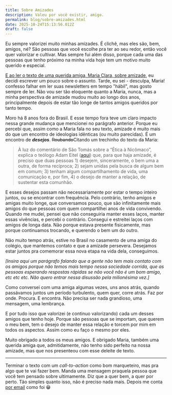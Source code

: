 ```yaml
---
title: Sobre Amizades
description: Valeu por você existir, amigo.
permalink: blog/sobre-amizades.html
date: 2025-10-24T15:13:56.012Z
draft: false
---
```


Eu sempre valorizei muito minhas amizades. É clichê, mas eles são, bem, amigos, né? São pessoas que você escolhe pra ter ao seu redor, então você quer valorizar e cultivar. Mas sempre fui além disso, porque cada uma das pessoas que tenho próximo na minha vida hoje tem um motivo muito querido e especial.

[E ao ler o texto de uma querida amiga, Maria Clara, sobre amizade](https://mariafalasozinha.substack.com/p/maria-fala-sozinha-11), eu decidi escrever um pouco sobre o assunto. Tarde, eu sei - desculpa, Maria! confesso falhar em ler suas newsletters em tempo "hábil", mas gosto sempre de ler. Não vou ser tão eloquente quanto a Maria, nunca, mas a minha perspectiva de amizade mudou muito ao longo dos anos, principalmente depois de estar tão longe de tantos amigos queridos por tanto tempo.

Moro há 8 anos fora do Brasil. E esse tempo fora teve um claro impacto nessa grande mudança que mencionei no parágrafo anterior. Porque eu percebi que, assim como a Maria fala no seu texto, amizade é muito mais do que um encontro de ideologias idênticas (ou muito parecidas). É um encontro de **_desejos_**. ~~Roubando~~Citando um trechinho do texto da Maria:

>  À luz do comentário de São Tomás sobre a “Ética à Nicômaco”, explica o teólogo Adam Eitel ([aqui](https://www.youtube.com/watch?v=EEbtT32wNlE)) que, para que haja amizade, é preciso que duas pessoas 1) desejem, sinceramente, o bem uma a outra, de forma recíproca; 2) sejam unidas pela busca de algum bem em comum; 3) tenham algum compartilhamento de vida, uma comunicação e, por fim, 4) o desejo de manter a relação, de sustentar esta comunhão.

E esses desejos passam não necessariamente por estar o tempo inteiro juntos, ou se encontrar com frequência. Pelo contrário, tenho amigos e amigas muito longe, que conversamos pouco, que são infinitamente mais amigos do que pessoas com quem compartilhei anos de vida convivendo. Quando me mudei, pensei que não conseguiria manter esses laços, manter essas vivências, e percebi o contrário. Consegui e estreitei laços com amigos de longa data. Não porque estava presente fisicamente, mas porque continuamos trocando, e querendo o bem um do outro.

Não muito tempo atrás, estive no Brasil no casamento de uma amiga do colégio, que mantemos contato e que a amizade persevera. Desejamos estar juntos pra comemorar essa nova etapa na vida dela, conseguimos.

_[Insira aqui um parágrafo falando que a gente não tem mais contato com os amigos porque não temos mais tempo nessa sociedade corrida, que as pessoas esperando respostas rápidas se não você não é um bom amigo, etc etc etc. Não quero entrar nessa disussão pela milionésima vez.]_

Como conversei com uma amiga algumas vezes, uns anos atrás, quando passávamos juntos um período turbulento, quem quer, corre atrás. Faz por onde. Procura. E encontra. Não precisa ser nada grandioso, uma mensagem, uma lembrança.

E por tudo isso que valorizei (e continuo valorizando) cada um desses amigos que tenho hoje. Porque são pessoas que se importam, que querem o meu bem, tem o desejo de manter essa relação e torcem por mim em todos os aspectos. Assim como eu faço o mesmo por eles.

Muito obrigado a todos os meus amigos. E obrigado Maria, também uma querida amiga que, admitidamente, não tenho sido perfeito na nossa amizade, mas que nos presenteou com esse deleite de texto. 

---

Terminar o texto com um _call-to-action_ como bom marqueteiro, mas pra algo que te vai fazer bem. Manda uma mensagem praquela pessoa que você tem pensado sobre ultimamente. Diz que a quer bem, a quer por perto. Tão simples quanto isso, não é preciso nada mais. Depois me conta [por email](blog@rodrcastro.com?subject=Coment%C3%A1rio%20Sobre%20Amizades) como foi 😁